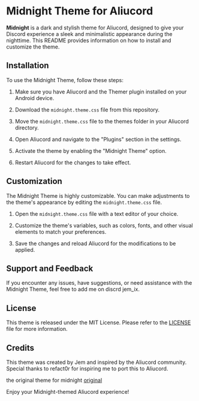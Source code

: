 # Midnight Theme for Aliucord

**Midnight** is a dark and stylish theme for Aliucord, designed to give your Discord experience a sleek and minimalistic appearance during the nighttime. This README provides information on how to install and customize the theme.

## Installation

To use the Midnight Theme, follow these steps:

1. Make sure you have Aliucord and the Themer plugin installed on your Android device.

2. Download the `midnight.theme.css` file from this repository.

3. Move the `midnight.theme.css` file to the themes folder in your Aliucord directory.

4. Open Aliucord and navigate to the "Plugins" section in the settings.

5. Activate the theme by enabling the "Midnight Theme" option.

6. Restart Aliucord for the changes to take effect.

## Customization

The Midnight Theme is highly customizable. You can make adjustments to the theme's appearance by editing the `midnight.theme.css` file.

1. Open the `midnight.theme.css` file with a text editor of your choice.

2. Customize the theme's variables, such as colors, fonts, and other visual elements to match your preferences.

3. Save the changes and reload Aliucord for the modifications to be applied.

## Support and Feedback

If you encounter any issues, have suggestions, or need assistance with the Midnight Theme, feel free to add me on discrd jem_ix.


## License

This theme is released under the MIT License. Please refer to the [LICENSE](https://github.com/J-stack22/Midnight-aliucord/blob/main/LICENSE) file for more information.

## Credits

This theme was created by Jem and inspired by the Aliucord community. Special thanks to refact0r for inspiring me to port this to Aliucord.

the original theme for midnight [original](https://github.com/refact0r/midnight-discord/tree/master)

Enjoy your Midnight-themed Aliucord experience!





